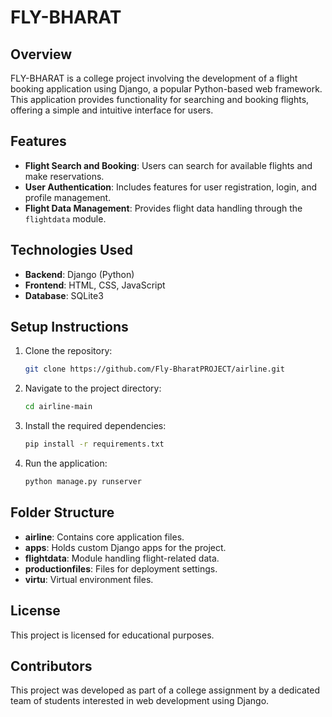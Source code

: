 # FLY-BHARAT

## Overview

FLY-BHARAT is a college project involving the development of a flight booking application using Django, a popular Python-based web framework. This application provides functionality for searching and booking flights, offering a simple and intuitive interface for users.

## Features

- **Flight Search and Booking**: Users can search for available flights and make reservations.
- **User Authentication**: Includes features for user registration, login, and profile management.
- **Flight Data Management**: Provides flight data handling through the `flightdata` module.

## Technologies Used

- **Backend**: Django (Python)
- **Frontend**: HTML, CSS, JavaScript
- **Database**: SQLite3

## Setup Instructions

1. Clone the repository:
   ```sh
   git clone https://github.com/Fly-BharatPROJECT/airline.git
   ```
2. Navigate to the project directory:
   ```sh
   cd airline-main
   ```
3. Install the required dependencies:
   ```sh
   pip install -r requirements.txt
   ```
4. Run the application:
   ```sh
   python manage.py runserver
   ```

## Folder Structure

- **airline**: Contains core application files.
- **apps**: Holds custom Django apps for the project.
- **flightdata**: Module handling flight-related data.
- **productionfiles**: Files for deployment settings.
- **virtu**: Virtual environment files.

## License

This project is licensed for educational purposes.

## Contributors

This project was developed as part of a college assignment by a dedicated team of students interested in web development using Django.

